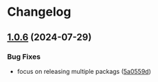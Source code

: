 # Changelog

## [1.0.6](https://github.com/templ-project/create/compare/create-node-v1.0.5...create-node-v1.0.6) (2024-07-29)


### Bug Fixes

* focus on releasing multiple packags ([5a0559d](https://github.com/templ-project/create/commit/5a0559db68659c03f9d55f7d136ca11fdfad7586))

